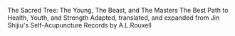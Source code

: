 The Sacred Tree: The Young, The Beast, and The Masters 
The Best Path to Health, Youth, and Strength
Adapted, translated, and expanded from Jin Shijiu's Self-Acupuncture Records by A.L.Rouxell
